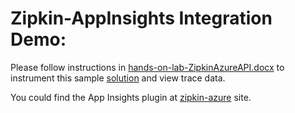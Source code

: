 # Zipkin-AppInsights Integration Demo:

Please follow instructions in [hands-on-lab-ZipkinAzureAPI.docx](https://github.com/Microsoft/code-challenges/blob/master/Labs/Zipkin-Azure/hands-on-lab-ZipkinAzureAPI.docx) to instrument this sample [solution](https://github.com/Microsoft/code-challenges/tree/master/Labs/Zipkin-Azure/Demo_Services%20-%20Uninstrumented) and view trace data.

You could find the App Insights plugin at [zipkin-azure](https://github.com/openzipkin/zipkin-azure/pull/27) site.
